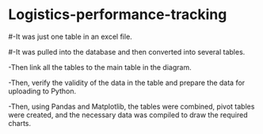 # Logistics-performance-tracking

#-It was just one table in an excel file.

#-It was pulled into the database and then converted into several tables.

-Then link all the tables to the main table in the diagram.

-Then, verify the validity of the data in the table and prepare the data for uploading to Python.

-Then, using Pandas and Matplotlib, the tables were combined, pivot tables were created, and the necessary data was compiled to draw the required charts.
